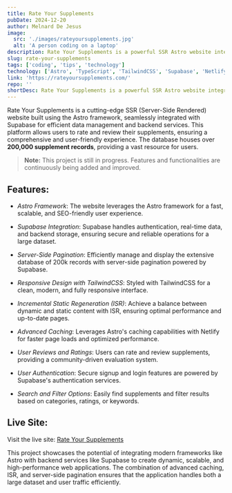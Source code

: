 ```yaml
---
title: Rate Your Supplements
pubDate: 2024-12-20
author: Melnard De Jesus
image:
  src: './images/rateyoursupplements.jpg'
  alt: 'A person coding on a laptop'
description: Rate Your Supplements is a powerful SSR Astro website integrated with Supabase, enabling users to review and rate supplements. Featuring a vast database of over 200,000 supplement records, advanced caching, server-side pagination, and responsive design with TailwindCSS, this platform delivers a seamless, secure, and high-performance user experience.
slug: rate-your-supplements
tags: ['coding', 'tips', 'technology']
technology: ['Astro', 'TypeScript', 'TailwindCSS', 'Supabase', 'Netlify']
link: 'https://rateyoursupplements.com/'
repo: ''
shortDesc: Rate Your Supplements is a powerful SSR Astro website integrated with Supabase, enabling users to review and rate supplements. Featuring a vast database of over 200,000 supplement records, advanced caching, server-side pagination, and responsive design with TailwindCSS, this platform delivers a seamless, secure, and high-performance user experience.
---
```


Rate Your Supplements is a cutting-edge SSR (Server-Side Rendered) website built using the Astro framework, seamlessly integrated with Supabase for efficient data management and backend services. This platform allows users to rate and review their supplements, ensuring a comprehensive and user-friendly experience. The database houses over **200,000 supplement records**, providing a vast resource for users.

> **Note:** This project is still in progress. Features and functionalities are continuously being added and improved.

## Features:

- <i class="fab fa-astro text-lblue"></i> _Astro Framework_: The website leverages the Astro framework for a fast, scalable, and SEO-friendly user experience.

- <i class="fas fa-database text-lblue"></i> _Supabase Integration_: Supabase handles authentication, real-time data, and backend storage, ensuring secure and reliable operations for a large dataset.

- <i class="fas fa-layer-group text-lblue"></i> _Server-Side Pagination_: Efficiently manage and display the extensive database of 200k records with server-side pagination powered by Supabase.

- <i class="fab fa-html5 text-lblue"></i> _Responsive Design with TailwindCSS_: Styled with TailwindCSS for a clean, modern, and fully responsive interface.

- <i class="fas fa-hourglass-half text-lblue"></i> _Incremental Static Regeneration (ISR)_: Achieve a balance between dynamic and static content with ISR, ensuring optimal performance and up-to-date pages.

- <i class="fas fa-cogs text-lblue"></i> _Advanced Caching_: Leverages Astro's caching capabilities with Netlify for faster page loads and optimized performance.

- <i class="fas fa-star text-lblue"></i> _User Reviews and Ratings_: Users can rate and review supplements, providing a community-driven evaluation system.

- <i class="fas fa-user text-lblue"></i> _User Authentication_: Secure signup and login features are powered by Supabase's authentication services.

- <i class="fas fa-search text-lblue"></i> _Search and Filter Options_: Easily find supplements and filter results based on categories, ratings, or keywords.

## Live Site:

Visit the live site: <a href="https://rateyoursupplements.com/" target="_blank" class="text-lblue"><u>Rate Your Supplements</u></a>

This project showcases the potential of integrating modern frameworks like Astro with backend services like Supabase to create dynamic, scalable, and high-performance web applications. The combination of advanced caching, ISR, and server-side pagination ensures that the application handles both a large dataset and user traffic efficiently.
